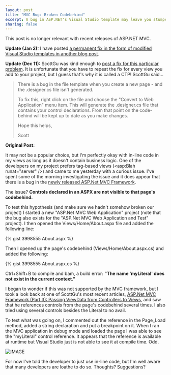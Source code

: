 ```yaml
--- 
layout: post
title: "MVC Bug: Broken Codebehind"
excerpt: A bug in ASP.NET's Visual Studio template may leave you stumped.
sharing: false
---
```


<p class="warning">This post is no longer relevant with recent releases of ASP.NET MVC.</p>

**Update (Jan 2):** I have posted [a permanent fix in the form of modified Visual Studio templates in another blog post](/2008/01/02/mvc-template-fix/).

**Update (Dec 11):** ScottGu was kind enough to [post a fix for this particular problem](#comment-152106388). It is unfortunate that you have to repeat the fix for every view you add to your project, but I guess that's why it is called a CTP! ScottGu said... 

<blockquote>
There is a bug in the file template when you create a new page - and the .designer.cs file isn't generated.
	
To fix this, right click on the file and choose the "Convert to Web Application" menu item. This will generate the .designer.cs file that contains your control declarations. From that point on the code-behind will be kept up to date as you make changes.

Hope this helps,

Scott
</blockquote>

**Original Post:**

It may not be a popular choice, but I'm perfectly okay with in-line code in my views as long as it doesn't contain business logic. One of the developers on my project prefers tag-based views (&lt;asp:Blah runat="server" /&gt;) and came to me yesterday with a curious issue. I've spent some of the morning investigating the issue and it does appear that there is a bug in the [newly released ASP.Net MVC Framework](http://weblogs.asp.net/scottgu/archive/2007/12/09/asp-net-3-5-extensions-ctp-preview-released.aspx).

The issue? **Controls declared in an ASPX are not visible to that page's codebehind.**

To test this hypothesis (and make sure we hadn't somehow broken our project) I started a new "ASP.Net MVC Web Application" project (note that the bug also exists for the "ASP.Net MVC Web Application and Test" project). I then opened the Views/Home/About.aspx file and added the following line:

{% gist 3998555 About.aspx %}

Then I opened up the page's codebehind (Views/Home/About.aspx.cs) and added the following:

{% gist 3998555 About.aspx.cs %}

Ctrl+Shift+B to compile and bam, a build error: **"The name 'myLiteral' does not exist in the current context."**

I began to wonder if this was not supported by the MVC framework, but I took a look back at one of ScottGu's most recent articles, [ASP.Net MVC Framework (Part 3): Passing ViewData from Controllers to Views](http://weblogs.asp.net/scottgu/archive/2007/12/06/asp-net-mvc-framework-part-3-passing-viewdata-from-controllers-to-views.aspx), and saw that he references controls from the page's codebehind several times. I also tried using several controls besides the Literal to no avail. 

To test what was going on, I commented out the reference in the Page_Load method, added a string declaration and put a breakpoint on it. When I ran the MVC application in debug mode and loaded the page I was able to see the "myLiteral" control reference. It appears that the reference is available at runtime but Visual Studio just is not able to see it at compile time. Odd. 

![IMAGE](/custom/files/DebugMyLiteral.jpg)

For now I've told the developer to just use in-line code, but I'm well aware that many developers are loathe to do so. Thoughts? Suggestions?